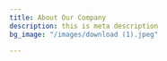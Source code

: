 ```yaml
---
title: About Our Company
description: this is meta description
bg_image: "/images/download (1).jpeg"

---
```

